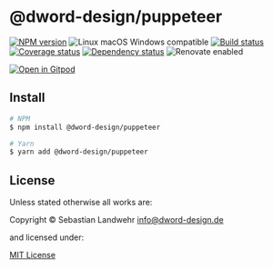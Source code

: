 <!-- TITLE/ -->
# @dword-design/puppeteer
<!-- /TITLE -->

<!-- BADGES/ -->
[![NPM version](https://img.shields.io/npm/v/@dword-design/puppeteer.svg)](https://npmjs.org/package/@dword-design/puppeteer)
![Linux macOS Windows compatible](https://img.shields.io/badge/os-linux%20%7C%C2%A0macos%20%7C%C2%A0windows-blue)
[![Build status](https://img.shields.io/github/workflow/status/dword-design/puppeteer/build)](https://github.com/dword-design/puppeteer/actions)
[![Coverage status](https://img.shields.io/coveralls/dword-design/puppeteer)](https://coveralls.io/github/dword-design/puppeteer)
[![Dependency status](https://img.shields.io/david/dword-design/puppeteer)](https://david-dm.org/dword-design/puppeteer)
![Renovate enabled](https://img.shields.io/badge/renovate-enabled-brightgreen)

[![Open in Gitpod](https://gitpod.io/button/open-in-gitpod.svg)](https://gitpod.io/#https://github.com/dword-design/puppeteer)
<!-- /BADGES -->

<!-- DESCRIPTION/ -->

<!-- /DESCRIPTION -->

<!-- INSTALL/ -->
## Install

```bash
# NPM
$ npm install @dword-design/puppeteer

# Yarn
$ yarn add @dword-design/puppeteer
```
<!-- /INSTALL -->

<!-- LICENSE/ -->
## License

Unless stated otherwise all works are:

Copyright &copy; Sebastian Landwehr <info@dword-design.de>

and licensed under:

[MIT License](https://opensource.org/licenses/MIT)
<!-- /LICENSE -->
